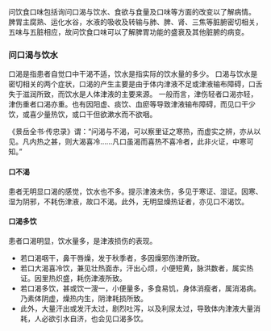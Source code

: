 问饮食口味包括询问口渴与饮水、食欲与食量及口味等方面的改变以了解病情。
脾胃主腐熟、运化水谷，水液的吸收及转输与肺、脾、肾、三焦等脏腑密切相关，五味与五脏相应，故问饮食口味可以了解脾胃功能的盛衰及其他脏腑的病变。

### 问口渴与饮水
口渴是指患者自觉口中干渴不适，饮水是指实际的饮水量的多少。
口渴与饮水是密切相关的两个症状，口渴的产生主要是由于体内津液不足或津液输布障碍，口舌失于滋润所致，而饮水是人体津液的主要来源。
一般而言，津伤轻者口渴亦轻，津伤重者口渴亦重。也有因阳虚、痰饮、血瘀等导致津液输布障碍，而见口干少饮，或喜少量热饮，或口干但欲漱水而不欲咽。

《景岳全书·传忠录》谓：“问渴与不渴，可以察里证之寒热，而虚实之辨，亦从以见。凡内热之甚，则大渴喜冷……凡口虽渴而喜热不喜冷者，此非火证，中寒可知。”

#### 口不渴
患者无明显口渴的感觉，饮水也不多。提示津液未伤，多见于寒证、湿证。因寒、湿为阴邪，不耗伤津液，故口不渴。此外，无明显燥热证者，亦见口不渴饮。

#### 口渴多饮
患者口渴明显，饮水量多，是津液损伤的表现。

- 若口渴咽干，鼻干唇燥，发于秋季者，多因燥邪伤津所致。
- 若口大渴喜冷饮，兼见壮热面赤，汗出心烦，小便短黄，脉洪数者，属实热证。因里热炽盛，耗伤津液所致。
- 若口渴多饮，甚或饮一溲一，小便量多，多食易饥，身体消瘦者，属消渴病。乃素体阴虚，燥热内生，阴津耗损所致。
- 此外，大量汗出或发汗太过，剧烈吐泻，以及利尿太过，导致体内津液大量消耗，人必欲引水自济，也会见口渴多饮。


